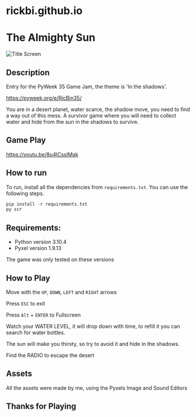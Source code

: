 # rickbi.github.io

# The Almighty Sun

![Title Screen](TitleScreen.png)

## Description
Entry for the PyWeek 35 Game Jam, the theme is 'In the shadows'.

https://pyweek.org/e/RicBin35/

You are in a desert planet, water scarce, the shadow move, you need to find a way out of this mess. A survivor game where you will need to collect water and hide from the sun in the shadows to survive.


## Game Play
https://youtu.be/8u4ICssIMak


## How to run
To run, install all the dependencies from `requirements.txt`. You can use the following steps.

```py
pip install -r requirements.txt
py scr
```


## Requirements:
- Python version 3.10.4
- Pyxel version 1.9.13

The game was only tested on these versions


## How to Play
Move with the `UP`, `DOWN`, `LEFT` and `RIGHT` arrows

Press `ESC` to exit

Press `Alt` + `ENTER` to Fullscreen

Watch your WATER LEVEL, it will drop down with time, to refill it you can search for water bottles.

The sun will make you thirsty, so try to avoid it and hide in the shadows.

Find the RADIO to escape the desert


## Assets
All the assets were made by me, using the Pyxels Image and Sound Editors


## Thanks for Playing
